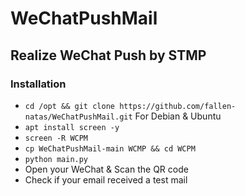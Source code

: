 # WeChatPushMail
## Realize WeChat Push by STMP
### Installation
- `cd /opt && git clone https://github.com/fallen-natas/WeChatPushMail.git`
	For Debian & Ubuntu
- `apt install screen -y`
- `screen -R WCPM`
- `cp WeChatPushMail-main WCMP && cd WCPM`
- `python main.py`
- Open your WeChat & Scan the QR code
- Check if your email received a test mail
